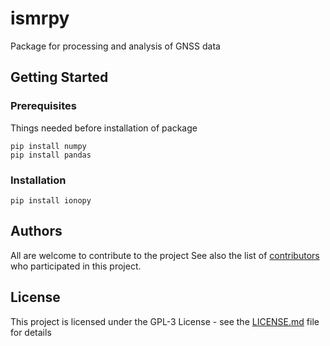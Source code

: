 # ismrpy

Package for processing and analysis of GNSS data

## Getting Started
### Prerequisites

Things needed before installation of package
```
pip install numpy
pip install pandas
```

### Installation

```
pip install ionopy
```

## Authors

All are welcome to contribute to the project
See also the list of [contributors](https://github.com/dinilbose/ismrpy/contributors) who participated in this project.

## License

This project is licensed under the GPL-3 License - see the [LICENSE.md](LICENSE.txt) file for details
